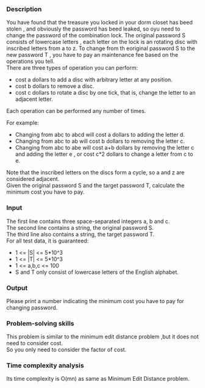 <h3>Description</h3>
<p>
   You have found that the treasure you locked in your dorm closet has beed stolen , and obviously the password has beed leaked, 
  so oyu need to change the password of the combination lock.
  The original password S consists of lowercase letters , each letter on the lock is an rotating disc with inscribed letters from
   a to z.
  To change from th eoriginal password S to the new password T , you have to pay an maintenance fee based on the operations you tell.</br>
  There are three types of operation you can perform:
  <ul>
   <li>cost a dollars to add a disc with arbitrary letter at any position.</li>
   <li>cost b dollars to remove a disc.</li>
   <li>cost c dollars to rotate a disc by one tick, that is, change the letter to an adjacent letter.</li>
  </ul>
  Each operation can be performed any number of times.</br>
  
  For example:
  <ul>
   <li>Changing from abc to abcd will cost a dollars to adding the letter d.</li>
   <li>Changing from abc to ab will cost b dollars to removing the letter c.</li>
   <li>Changing from abc to abe will cost a+b dollars by removing the letter c and adding the letter e , or cost c*2 dollars to change a letter from c to e.</li>
  </ul>
   Note that the inscribed letters on the discs form a cycle, so a and z are considered adjacent.</br>
   Given the original password S and the target password T, calculate the minimum cost you have to pay.
</p>
<h3>Input</h3>
<p>
  The first line contains three space-separated integers a, b and c.</br>
  The second line contains a string, the original password S.</br>
  The third line also contains a string, the target password T.</br>
  For all test data, it is guaranteed:
   <ul>
     <li>1 <= |S| <= 5*10^3</li>
     <li>1 <= |T| <= 5*10^3</li>
     <li>1 <= a,b,c <= 100</li>
     <li>S and T only consist of lowercase letters of the English alphabet.</li>
   </ul>
</p>
<h3>Output</h3>
<p>
  Please print a number indicating the minimum cost you have to pay for changing password.
</p>
<h3>Problem-solving skills</h3>
<p>
  This problem is similar to the minimum edit distance problem ,but it does not need to consider cost.</br>
  So you only need to consider the factor of cost. 
</p>
<h3>Time complexity analysis</h3>
<p>
  Its time complexity is O(mn) as same as Minimum Edit Distance problem.
</p>
